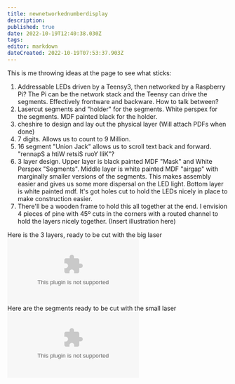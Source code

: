 ```yaml
---
title: newnetworkednumberdisplay
description: 
published: true
date: 2022-10-19T12:40:38.030Z
tags: 
editor: markdown
dateCreated: 2022-10-19T07:53:37.903Z
---
```


This is me throwing ideas at the page to see what sticks:

1.  Addressable LEDs driven by a Teensy3, then networked by a Raspberry Pi? The Pi can be the network stack and the Teensy can drive the segments. Effectively frontware and backware. How to talk between?
2.  Lasercut segments and "holder" for the segments. White perspex for the segments. MDF painted black for the holder.
3.  cheshire to design and lay out the physical layer (Will attach PDFs when done)
4.  7 digits. Allows us to count to 9 Million.
5.  16 segment "Union Jack" allows us to scroll text back and forward. "rennapS a htiW retsiS ruoY lliK"?
6.  3 layer design. Upper layer is black painted MDF "Mask" and White Perspex "Segments". Middle layer is white painted MDF "airgap" with marginally smaller versions of the segments. This makes assembly easier and gives us some more dispersal on the LED light. Bottom layer is white painted mdf. It's got holes cut to hold the LEDs nicely in place to make construction easier.
7.  There'll be a wooden frame to hold this all together at the end. I envision 4 pieces of pine with 45º cuts in the corners with a routed channel to hold the layers nicely together. (Insert illustration here)

Here is the 3 layers, ready to be cut with the big laser ![](/projects/counter1.dxf.zip)  
Here are the segments ready to be cut with the small laser ![](/projects/counter1segments.dxf.zip)
